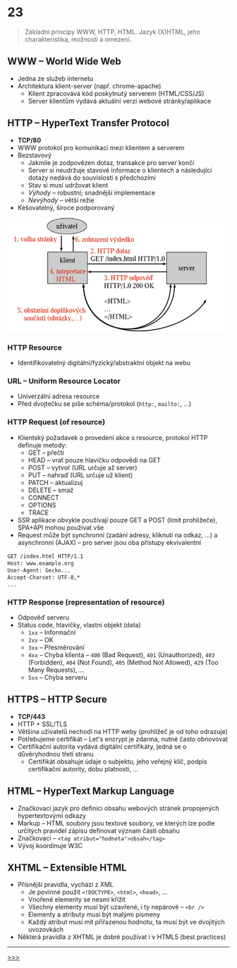 # 23

> Základní principy WWW, HTTP, HTML. Jazyk (X)HTML, jeho charakteristika, možnosti a omezení.

## WWW – World Wide Web

* Jedna ze služeb internetu
* Architektura klient-server (např. chrome-apache)
  * Klient zpracovává kód poskytnutý serverem (HTML/CSS/JS)
  * Server klientům vydává aktuální verzi webové stránky/aplikace

## HTTP – HyperText Transfer Protocol

* __TCP/80__
* WWW protokol pro komunikaci mezi klientem a serverem
* Bezstavový
  * Jakmile je zodpovězen dotaz, transakce pro server končí
  * Server si neudržuje stavové informace o klientech a následující dotazy nedává do souvislosti s předchozími
  * Stav si musí udržovat klient
  * _Výhody_ – robustní; snadnější implementace
  * _Nevýhody_ – větší režie
* Kešovatelný, široce podporovaný

![HTTP komunikace](./MG/23_01.png)

### HTTP Resource

* Identifikovatelný digitální/fyzický/abstraktní objekt na webu

### URL – Uniform Resource Locator

* Univerzální adresa resource
* Před dvojtečku se píše schéma/protokol (`http:`, `mailto:`, ...)

### HTTP Request (of resource)

* Klientský požadavek o provedení akce s resource, protokol HTTP definuje metody:
  * GET – přečti
  * HEAD – vrať pouze hlavičku odpovědi na GET
  * POST – vytvoř (URL určuje až server)
  * PUT – nahraď (URL určuje už klient)
  * PATCH – aktualizuj
  * DELETE – smaž
  * CONNECT
  * OPTIONS
  * TRACE
* SSR aplikace obvykle používají pouze GET a POST (limit prohlížeče), SPA+API mohou používat vše
* Request může být synchronní (zadání adresy, kliknutí na odkaz, ...) a asynchronní (AJAX) – pro server jsou oba přístupy ekvivalentní

```text
GET /index.html HTTP/1.1
Host: www.example.org
User-Agent: Gecko...
Accept-Charset: UTF-8,*
...
```

### HTTP Response (representation of resource)

* Odpověď serveru
* Status code, hlavičky, vlastní objekt (data)
  * `1xx` – Informační
  * `2xx` – OK
  * `3xx` – Přesměrování
  * `4xx` – Chyba klienta – `400` (Bad Request), `401` (Unauthorized), `403` (Forbidden), `404` (Not Found), `405` (Method Not Allowed), `429` (Too Many Requests), ...
  * `5xx` – Chyba serveru

## HTTPS – HTTP Secure

* __TCP/443__
* HTTP + SSL/TLS
* Většina uživatelů nechodí na HTTP weby (prohlížeč je od toho odrazuje)
* Potřebujeme certifikát – Let's encrypt je zdarma, nutné často obnovovat
* Certifikační autorita vydává digitální certifikáty, jedná se o důvěryhodnou třetí stranu
  * Certifikát obsahuje údaje o subjektu, jeho veřejný klíč, podpis certifikační autority, dobu platnosti, ...

## HTML – HyperText Markup Language

* Značkovací jazyk pro definici obsahu webových stránek propojených hypertextovými odkazy
* Markup – HTML soubory jsou textové soubory, ve kterých lze podle určitých pravidel zápisu definovat význam částí obsahu
* Značkovací – `<tag atribut="hodnota">obsah</tag>`
* Vývoj koordinuje W3C

## XHTML – Extensible HTML

* Přísnější pravidla, vychází z XML
  * Je povinné použít `<!DOCTYPE>`, `<html>`, `<head>`, ...
  * Vnořené elementy se nesmí křížit
  * Všechny elementy musí být uzavřené, i ty nepárové – `<br />`
  * Elementy a atributy musí být malými písmeny
  * Každý atribut musí mít přiřazenou hodnotu, ta musí být ve dvojitých uvozovkách
* Některá pravidla z XHTML je dobré používat i v HTML5 (best practices)

---
[>>>](./24.MD)
